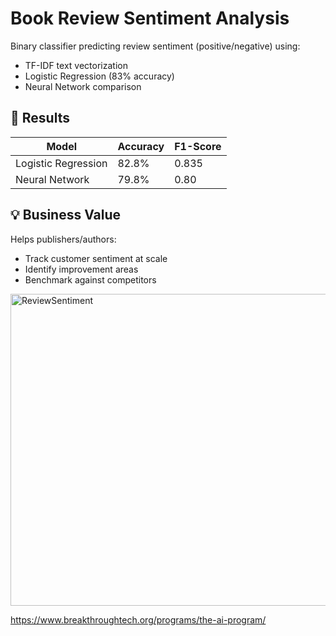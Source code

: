 # Book Review Sentiment Analysis

Binary classifier predicting review sentiment (positive/negative) using:
- TF-IDF text vectorization
- Logistic Regression (83% accuracy)
- Neural Network comparison

## 🚀 Results
| Model                | Accuracy | F1-Score |
|----------------------|----------|----------|
| Logistic Regression  | 82.8%    | 0.835    |
| Neural Network       | 79.8%    | 0.80     |

## 💡 Business Value
Helps publishers/authors:
- Track customer sentiment at scale
- Identify improvement areas
- Benchmark against competitors


<img width="1035" height="499" alt="ReviewSentiment" src="https://github.com/user-attachments/assets/47f36a1d-8d55-4693-8409-16c0a45873df" />

https://www.breakthroughtech.org/programs/the-ai-program/
